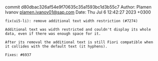 commit d80dbac326af54e9f70635c35a1593bc1d3b55c7
Author: Plamen Ivanov <plamen.ivanov01@sap.com>
Date:   Thu Jul 6 12:42:27 2023 +0300

    fix(ui5-li): remove additional text width restriction (#7274)
    
    Additional text was width restricted and couldn't display its whole
    data, even if there was enough space for it.
    
    After its removal the additional text is still Fiori compatible when
    it collides with the default text (it hyphens).
    
    Fixes: #6937

